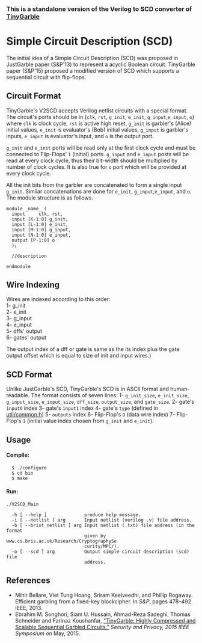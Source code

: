 ### This is a standalone version of the Verilog to SCD converter of [TinyGarble](https://github.com/esonghori/TinyGarble)

Simple Circuit Description (SCD)
=======
The initial idea of a Simple Circuit Description (SCD) was proposed in JustGarble 
paper (S&P'13) to represent a acyclic Boolean circuit. TinyGarble paper (S&P'15)
proposed a modified version of SCD which supports a sequential circuit with 
flip-flops.

## Circuit Format
TinyGarble's V2SCD accepts Verilog netlist circuits with a special format. 
The circuit's ports should be in {`clk`, `rst`, `g_init`, `e_init`, 
`g_input`,`e_input`, `o`} where `clk` is clock cycle, `rst` is active high 
reset, `g_init` is garbler's (Alice) initial values, `e_init` is evaluator's 
(Bob) initial values, `g_input` is garbler's inputs, `e_input` is evaluator's 
input, and `o` is the output port.

`g_init` and `e_init` ports will be read only at the first clock cycle 
and must be connected to Flip-Flops’ `I` (initial) ports.
`g_input` and `e_input` posts will be read at every clock cycle, thus their 
bit-width should be multiplied by number of clock cycles.
It is also true for `o` port which will be provided at every clock cycle.

All the init bits from the garbler are concatenated to form a single input `g_init`. 
Similar concatenations are done for `e_init`, `g_input`,`e_input`, and `o`.
The module structure is as follows. 

```
module _name_ ( 
  input 	clk, rst,
  input [K-1:0] g_init,
  input [L-1:0] e_init, 
  input [M-1:0] g_input,
  input [N-1:0] e_input,
  output [P-1:0] o
  );
  
  //description
  
endmodule 
```

## Wire Indexing
Wires are indexed according to this order:  
1- g_init  
2- e_init  
3- g_input  
4- e_input  
5- dffs' output  
6- gates' output 

The output index of a dff or gate is same as the its index plus the 
gate output offset which is equal to size of init and input wires.) 

## SCD Format
Unlike JustGarble's SCD, TinyGarble's SCD is in ASCII format and human-readable.
The format consists of seven lines:
1- `g_init_size`, `e_init_size`, `g_input_size`, `e_input_size`, 
	`dff_size`, `output_size`, and `gate_size`.
2- gate's `input0` index
3- gate's `input1` index
4- gate's `type` (defined in [util/common.h](util/common.h))
5- `outputs` index
6- Flip-Flop's `D` (data wire index) 
7- Flip-Flop's `I` (initial value index chosen from `g_init` and `e_init`).

## Usage
#### Compile:
```
  $ ./configure
  $ cd bin
  $ make
```
#### Run:
```
./V2SCD_Main

  -h [ --help ]              produce help message.
  -i [ --netlist ] arg       Input netlist (verilog .v) file address.
  -b [ --brist_netlist ] arg Input netlist (.txt) file address (in the format
                             given by www.cs.bris.ac.uk/Research/CryptographySe
                             curity/MPC/).
  -o [ --scd ] arg           Output simple circuit description (scd) file
                             address.
```

## References
- Mihir Bellare, Viet Tung Hoang, Sriram Keelveedhi, and Phillip Rogaway.
Efficient garbling from a fixed-key blockcipher. In <i>S&P</i>, pages 478–492.
IEEE, 2013. 
- Ebrahim M. Songhori, Siam U. Hussain, Ahmad-Reza Sadeghi, Thomas Schneider
and Farinaz Koushanfar, ["TinyGarble: Highly Compressed and Scalable Sequential
Garbled Circuits."](http://esonghori.github.io/file/TinyGarble.pdf) <i>Security
and Privacy, 2015 IEEE Symposium on</i> May, 2015.

